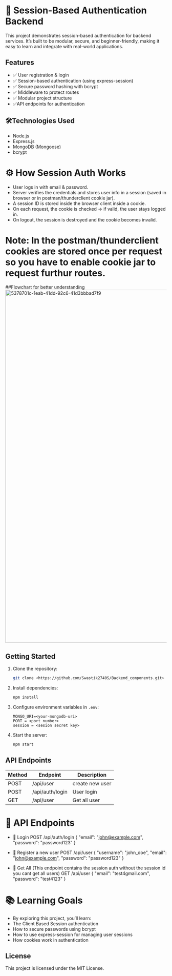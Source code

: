 # 🔐 Session-Based Authentication Backend

This project demonstrates session-based authentication for backend services.
It’s built to be modular, secure, and beginner-friendly, making it easy to learn and integrate with real-world applications.


## Features

- ✅ User registration & login
- ✅ Session-based authentication (using express-session)
- ✅ Secure password hashing with bcrypt
- ✅ Middleware to protect routes
- ✅ Modular project structure
- ✅API endpoints for authentication

## 🛠️Technologies Used

- Node.js
- Express.js
- MongoDB (Mongoose)
- bcrypt

# ⚙️ How Session Auth Works
- User logs in with email & password.
- Server verifies the credentials and stores user info in a session (saved in browser or in postman/thunderclient cookie jar).
- A session ID is stored inside the browser client inside a cookie.
- On each request, the cookie is checked → if valid, the user stays logged in.
- On logout, the session is destroyed and the cookie becomes invalid.
# Note: In the postman/thunderclient cookies are stored once per request so you have to enable cookie jar to request furthur routes.

##Flowchart for better understanding
<img width="2090" height="1102" alt="5378701c-1eab-41dd-92c6-41d3bbbad7f9" src="https://github.com/user-attachments/assets/6189d9c2-06b8-437b-9b2d-d49923370137" />


## Getting Started

1. Clone the repository:
    ```bash
    git clone <https://github.com/Swastik2740S/Backend_components.git>
    ```
2. Install dependencies:
    ```bash
    npm install
    ```
3. Configure environment variables in `.env`:
    ```
    MONGO_URI=<your-mongodb-uri>
    PORT = <port number>
    session = <sesion secret key>
    
    ```
4. Start the server:
    ```bash
    npm start
    ```

## API Endpoints

| Method | Endpoint        | Description          |
|--------|-----------------|----------------------|
| POST   | /api/user       | create new user      |
| POST   | /api/auth/login | User login           |
| GET    | /api/user       | Get all user         |


# 📡 API Endpoints

- 🔹 Login
POST /api/auth/login
{
  "email": "john@example.com",
  "password": "password123"
}

- 🔹 Register a new user
POST /api/user
{
  "username": "john_doe",
  "email": "john@example.com",
  "password": "password123"
}

- 🔹 Get All (This endpoint contains the session auth without the session id you cant get all users)
GET /api/user
{
  "email": "test4gmail.com",
  "password": "test4123"
}

# 📚 Learning Goals
- By exploring this project, you’ll learn:
- The Client Based Session authentication
- How to secure passwords using bcrypt
- How to use express-session for managing user sessions
- How cookies work in authentication

## License

This project is licensed under the MIT License.
